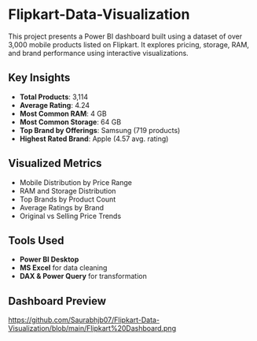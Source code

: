 # Flipkart-Data-Visualization

This project presents a Power BI dashboard built using a dataset of over 3,000 mobile products listed on Flipkart. It explores pricing, storage, RAM, and brand performance using interactive visualizations.

## Key Insights
- **Total Products**: 3,114
- **Average Rating**: 4.24
- **Most Common RAM**: 4 GB
- **Most Common Storage**: 64 GB
- **Top Brand by Offerings**: Samsung (719 products)
- **Highest Rated Brand**: Apple (4.57 avg. rating)

## Visualized Metrics
- Mobile Distribution by Price Range
- RAM and Storage Distribution
- Top Brands by Product Count
- Average Ratings by Brand
- Original vs Selling Price Trends

## Tools Used
- **Power BI Desktop**
- **MS Excel** for data cleaning
- **DAX & Power Query** for transformation

## Dashboard Preview
https://github.com/Saurabhjb07/Flipkart-Data-Visualization/blob/main/Flipkart%20Dashboard.png
